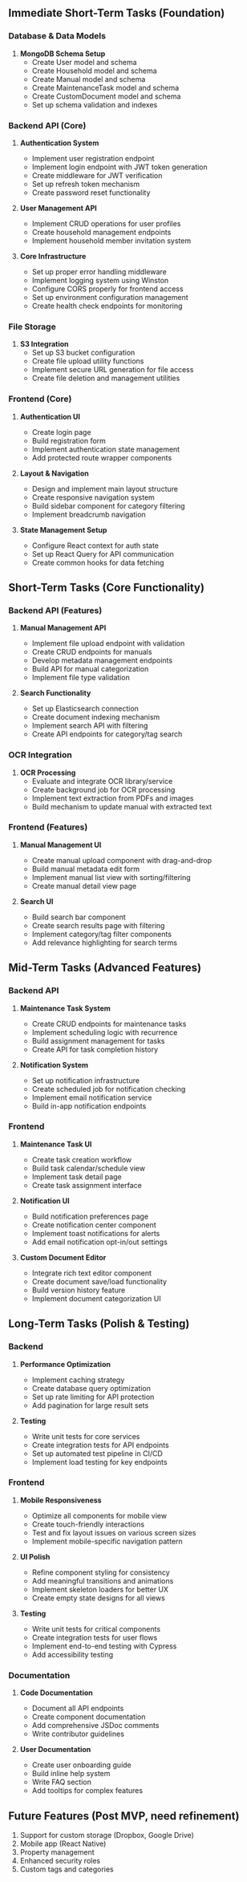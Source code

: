 
## Immediate Short-Term Tasks (Foundation)

### Database & Data Models

1. **MongoDB Schema Setup**
    - Create User model and schema
    - Create Household model and schema
    - Create Manual model and schema
    - Create MaintenanceTask model and schema
    - Create CustomDocument model and schema
    - Set up schema validation and indexes

### Backend API (Core)

1. **Authentication System**
    
    - Implement user registration endpoint
    - Implement login endpoint with JWT token generation
    - Create middleware for JWT verification
    - Set up refresh token mechanism
    - Create password reset functionality

2. **User Management API**
    
    - Implement CRUD operations for user profiles
    - Create household management endpoints
    - Implement household member invitation system

3. **Core Infrastructure**
    
    - Set up proper error handling middleware
    - Implement logging system using Winston
    - Configure CORS properly for frontend access
    - Set up environment configuration management
    - Create health check endpoints for monitoring

### File Storage

1. **S3 Integration**
    - Set up S3 bucket configuration
    - Create file upload utility functions
    - Implement secure URL generation for file access
    - Create file deletion and management utilities

### Frontend (Core)

1. **Authentication UI**
    
    - Create login page
    - Build registration form
    - Implement authentication state management
    - Add protected route wrapper components

2. **Layout & Navigation**
    
    - Design and implement main layout structure
    - Create responsive navigation system
    - Build sidebar component for category filtering
    - Implement breadcrumb navigation

3. **State Management Setup**
    
    - Configure React context for auth state
    - Set up React Query for API communication
    - Create common hooks for data fetching

## Short-Term Tasks (Core Functionality)

### Backend API (Features)

1. **Manual Management API**
    
    - Implement file upload endpoint with validation
    - Create CRUD endpoints for manuals
    - Develop metadata management endpoints
    - Build API for manual categorization
    - Implement file type validation
2. **Search Functionality**
    
    - Set up Elasticsearch connection
    - Create document indexing mechanism
    - Implement search API with filtering
    - Create API endpoints for category/tag search

### OCR Integration

1. **OCR Processing**
    - Evaluate and integrate OCR library/service
    - Create background job for OCR processing
    - Implement text extraction from PDFs and images
    - Build mechanism to update manual with extracted text

### Frontend (Features)

1. **Manual Management UI**
    
    - Create manual upload component with drag-and-drop
    - Build manual metadata edit form
    - Implement manual list view with sorting/filtering
    - Create manual detail view page
2. **Search UI**
    
    - Build search bar component
    - Create search results page with filtering
    - Implement category/tag filter components
    - Add relevance highlighting for search terms

## Mid-Term Tasks (Advanced Features)

### Backend API

1. **Maintenance Task System**
    
    - Create CRUD endpoints for maintenance tasks
    - Implement scheduling logic with recurrence
    - Build assignment management for tasks
    - Create API for task completion history

2. **Notification System**
    
    - Set up notification infrastructure
    - Create scheduled job for notification checking
    - Implement email notification service
    - Build in-app notification endpoints

### Frontend

1. **Maintenance Task UI**
    
    - Create task creation workflow
    - Build task calendar/schedule view
    - Implement task detail page
    - Create task assignment interface

2. **Notification UI**
    
    - Build notification preferences page
    - Create notification center component
    - Implement toast notifications for alerts
    - Add email notification opt-in/out settings

3. **Custom Document Editor**
    
    - Integrate rich text editor component
    - Create document save/load functionality
    - Build version history feature
    - Implement document categorization UI

## Long-Term Tasks (Polish & Testing)

### Backend

1. **Performance Optimization**
    
    - Implement caching strategy
    - Create database query optimization
    - Set up rate limiting for API protection
    - Add pagination for large result sets

2. **Testing**
    
    - Write unit tests for core services
    - Create integration tests for API endpoints
    - Set up automated test pipeline in CI/CD
    - Implement load testing for key endpoints

### Frontend

1. **Mobile Responsiveness**
    
    - Optimize all components for mobile view
    - Create touch-friendly interactions
    - Test and fix layout issues on various screen sizes
    - Implement mobile-specific navigation pattern

2. **UI Polish**
    
    - Refine component styling for consistency
    - Add meaningful transitions and animations
    - Implement skeleton loaders for better UX
    - Create empty state designs for all views
3. **Testing**
    
    - Write unit tests for critical components
    - Create integration tests for user flows
    - Implement end-to-end testing with Cypress
    - Add accessibility testing

### Documentation

1. **Code Documentation**
    
    - Document all API endpoints
    - Create component documentation
    - Add comprehensive JSDoc comments
    - Write contributor guidelines
2. **User Documentation**
    
    - Create user onboarding guide
    - Build inline help system
    - Write FAQ section
    - Add tooltips for complex features

## Future Features (Post MVP, need refinement)

1. Support for custom storage (Dropbox, Google Drive)
2. Mobile app (React Native)
3. Property management
4. Enhanced security roles
5. Custom tags and categories
